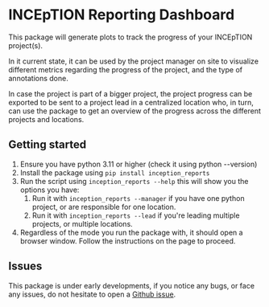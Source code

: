 # INCEpTION Reporting Dashboard

This package will generate plots to track the progress of your INCEpTION project(s).

In it current state, it can be used by the project manager on site to visualize different metrics regarding the progress of the project, and the type of annotations done.

In case the project is part of a bigger project, the project progress can be exported to be sent to a project lead in a centralized location who, in turn, can use the package to get an overview of the progress across the different projects and locations.

## Getting started

1. Ensure you have python 3.11 or higher (check it using python --version)
2. Install the package using ``pip install inception_reports``
3. Run the script using ``inception_reports --help`` this will show you the options you have:
    1. Run it with ``inception_reports --manager`` if you have one python project, or are responsible for one location.
    2. Run it with ``inception_reports --lead`` if you're leading multiple projects, or multiple locations.
4. Regardless of the mode you run the package with, it should open a browser window. Follow the instructions on the page to proceed.

## Issues

This package is under early developments, if you notice any bugs, or face any issues, do not hesitate to open a [Github issue](https://github.com/inception-project/inception-reporting-dashboard/issues).

